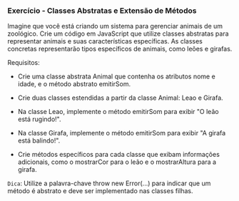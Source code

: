 ### Exercício - Classes Abstratas e Extensão de Métodos

Imagine que você está criando um sistema para gerenciar animais de um zoológico. Crie um código em JavaScript que utilize classes abstratas para representar animais e suas características específicas. As classes concretas representarão tipos específicos de animais, como leões e girafas.

Requisitos:

* Crie uma classe abstrata Animal que contenha os atributos nome e idade, e o método abstrato emitirSom.

* Crie duas classes estendidas a partir da classe Animal: Leao e Girafa.

* Na classe Leao, implemente o método emitirSom para exibir "O leão está rugindo!".

* Na classe Girafa, implemente o método emitirSom para exibir "A girafa está balindo!".

* Crie métodos específicos para cada classe que exibam informações adicionais, como o mostrarCor para o leão e o mostrarAltura para a girafa.

`Dica`: Utilize a palavra-chave throw new Error(...) para indicar que um método é abstrato e deve ser implementado nas classes filhas.